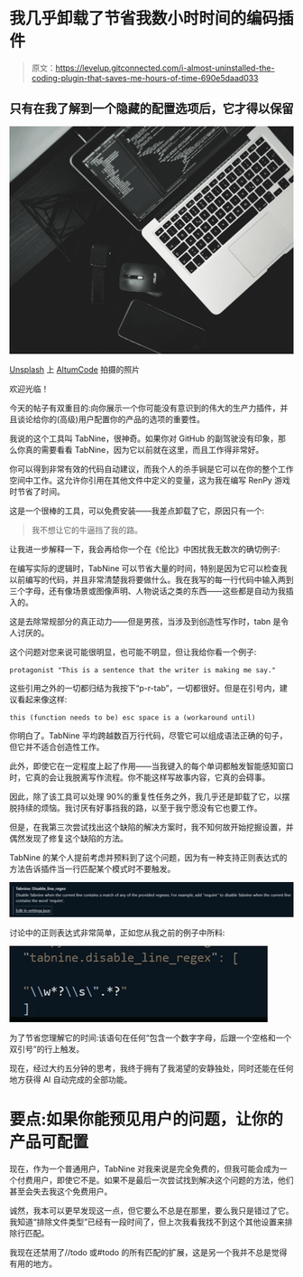 # 我几乎卸载了节省我数小时时间的编码插件

> 原文：<https://levelup.gitconnected.com/i-almost-uninstalled-the-coding-plugin-that-saves-me-hours-of-time-690e5daad033>

## 只有在我了解到一个隐藏的配置选项后，它才得以保留

![](img/a9bb66a026bfc3fa4ab62716cbde7cb4.png)

[Unsplash](https://unsplash.com?utm_source=medium&utm_medium=referral) 上 [AltumCode](https://unsplash.com/@altumcode?utm_source=medium&utm_medium=referral) 拍摄的照片

欢迎光临！

今天的帖子有双重目的:向你展示一个你可能没有意识到的伟大的生产力插件，并且谈论给你的(高级)用户配置你的产品的选项的重要性。

我说的这个工具叫 TabNine，很神奇。如果你对 GitHub 的副驾驶没有印象，那么你真的需要看看 TabNine，因为它以前就在这里，而且工作得非常好。

你可以得到非常有效的代码自动建议，而我个人的杀手锏是它可以在你的整个工作空间中工作。这允许你引用在其他文件中定义的变量，这为我在编写 RenPy 游戏时节省了时间。

这是一个很棒的工具，可以免费安装——我差点卸载了它，原因只有一个:

> 我不想让它的牛逼挡了我的路。

让我进一步解释一下，我会再给你一个在《伦比》中困扰我无数次的确切例子:

在编写实际的逻辑时，TabNine 可以节省大量的时间，特别是因为它可以检查我以前编写的代码，并且非常清楚我将要做什么。我在我写的每一行代码中输入两到三个字母，还有像场景或图像声明、人物说话之类的东西——这些都是自动为我插入的。

这是去除常规部分的真正动力——但是男孩，当涉及到创造性写作时，tabn 是令人讨厌的。

这个问题对您来说可能很明显，也可能不明显，但让我给你看一个例子:

```
protagonist "This is a sentence that the writer is making me say."
```

这些引用之外的一切都归结为我按下“p-r-tab”，一切都很好。但是在引号内，建议看起来像这样:

```
this (function needs to be) esc space is a (workaround until)
```

你明白了。TabNine 平均跨越数百万行代码，尽管它可以组成语法正确的句子，但它并不适合创造性工作。

此外，即使它在一定程度上起了作用——当我键入的每个单词都触发智能感知窗口时，它真的会让我脱离写作流程。你不能这样写故事内容，它真的会碍事。

因此，除了该工具可以处理 90%的重复性任务之外，我几乎还是卸载了它，以摆脱持续的烦恼。我讨厌有好事挡我的路，以至于我宁愿没有它也要工作。

但是，在我第三次尝试找出这个缺陷的解决方案时，我不知何故开始挖掘设置，并偶然发现了修复这个缺陷的方法。

TabNine 的某个人提前考虑并预料到了这个问题，因为有一种支持正则表达式的方法告诉插件当一行匹配某个模式时不要触发。

![](img/8b67dc6e5f3a4ed00d2a0e3c3a86ec2c.png)

讨论中的正则表达式非常简单，正如您从我之前的例子中所料:

![](img/a9dad331439e46afb2b0846952f1dfef.png)

为了节省您理解它的时间:该语句在任何“包含一个数字字母，后跟一个空格和一个双引号”的行上触发。

现在，经过大约五分钟的思考，我终于拥有了我渴望的安静独处，同时还能在任何地方获得 AI 自动完成的全部功能。

# 要点:如果你能预见用户的问题，让你的产品可配置

现在，作为一个普通用户，TabNine 对我来说是完全免费的，但我可能会成为一个付费用户，即使它不是。如果不是最后一次尝试找到解决这个问题的方法，他们甚至会失去我这个免费用户。

诚然，我本可以更早发现这一点，但它要么不总是在那里，要么我只是错过了它。我知道“排除文件类型”已经有一段时间了，但上次我看我找不到这个其他设置来排除行匹配。

我现在还禁用了//todo 或#todo 的所有匹配的扩展，这是另一个我并不总是觉得有用的地方。